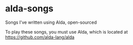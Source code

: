 # alda-songs
Songs I've written using Alda, open-sourced

To play these songs, you must use Alda, which is located at https://github.com/alda-lang/alda
